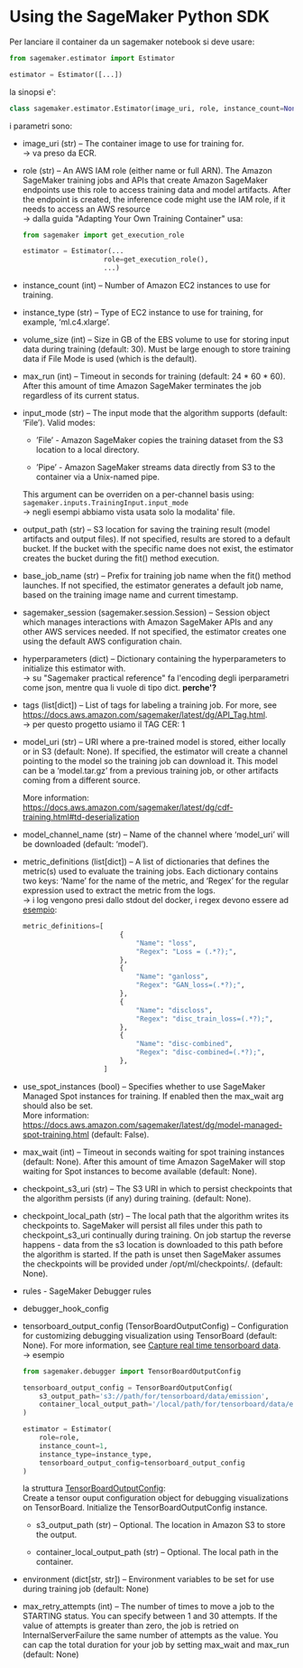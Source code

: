 # Using the SageMaker Python SDK

Per lanciare il container da un sagemaker notebook si deve usare:

```python
from sagemaker.estimator import Estimator

estimator = Estimator([...])
```

la sinopsi e':

```python
class sagemaker.estimator.Estimator(image_uri, role, instance_count=None, instance_type=None, volume_size=30, volume_kms_key=None, max_run=86400, input_mode='File', output_path=None, output_kms_key=None, base_job_name=None, sagemaker_session=None, hyperparameters=None, tags=None, subnets=None, security_group_ids=None, model_uri=None, model_channel_name='model', metric_definitions=None, encrypt_inter_container_traffic=False, use_spot_instances=False, max_wait=None, checkpoint_s3_uri=None, checkpoint_local_path=None, enable_network_isolation=False, rules=None, debugger_hook_config=None, tensorboard_output_config=None, enable_sagemaker_metrics=None, profiler_config=None, disable_profiler=False, environment=None, max_retry_attempts=None, **kwargs)
```

i parametri sono:

- image_uri (str) – The container image to use for training for. </br> -> va preso da ECR.

- role (str) – An AWS IAM role (either name or full ARN). The Amazon SageMaker training jobs and APIs that create Amazon SageMaker endpoints use this role to access training data and model artifacts. After the endpoint is created, the inference code might use the IAM role, if it needs to access an AWS resource </br> -> dalla guida "Adapting Your Own Training Container" usa:

    ```python
    from sagemaker import get_execution_role

    estimator = Estimator(...
                        role=get_execution_role(),
                        ...)
    ```

- instance_count (int) – Number of Amazon EC2 instances to use for training.

- instance_type (str) – Type of EC2 instance to use for training, for example, ‘ml.c4.xlarge’.

- volume_size (int) – Size in GB of the EBS volume to use for storing input data during training (default: 30). Must be large enough to store training data if File Mode is used (which is the default).

- max_run (int) – Timeout in seconds for training (default: 24 * 60 * 60). After this amount of time Amazon SageMaker terminates the job regardless of its current status.

- input_mode (str) – The input mode that the algorithm supports (default: ‘File’). Valid modes:

  - ’File’ - Amazon SageMaker copies the training dataset from the S3 location to a local directory.

  - ’Pipe’ - Amazon SageMaker streams data directly from S3 to the container via a Unix-named pipe.

  This argument can be overriden on a per-channel basis using: `sagemaker.inputs.TrainingInput.input_mode` </br>
  -> negli esempi abbiamo vista usata solo la modalita' file.

- output_path (str) – S3 location for saving the training result (model artifacts and output files). If not specified, results are stored to a default bucket. If the bucket with the specific name does not exist, the estimator creates the bucket during the fit() method execution.

- base_job_name (str) – Prefix for training job name when the fit() method launches. If not specified, the estimator generates a default job name, based on the training image name and current timestamp.

- sagemaker_session (sagemaker.session.Session) – Session object which manages interactions with Amazon SageMaker APIs and any other AWS services needed. If not specified, the estimator creates one using the default AWS configuration chain.

- hyperparameters (dict) – Dictionary containing the hyperparameters to initialize this estimator with. </br> -> su "Sagemaker practical reference" fa l'encoding degli iperparametri come json, mentre qua li vuole di tipo dict. **perche'?**

- tags (list[dict]) – List of tags for labeling a training job. For more, see https://docs.aws.amazon.com/sagemaker/latest/dg/API_Tag.html. </br> -> per questo progetto usiamo il TAG CER: 1

- model_uri (str) – URI where a pre-trained model is stored, either locally or in S3 (default: None). If specified, the estimator will create a channel pointing to the model so the training job can download it. This model can be a ‘model.tar.gz’ from a previous training job, or other artifacts coming from a different source.

    More information: <https://docs.aws.amazon.com/sagemaker/latest/dg/cdf-training.html#td-deserialization>

- model_channel_name (str) – Name of the channel where ‘model_uri’ will be downloaded (default: ‘model’).

- metric_definitions (list[dict]) – A list of dictionaries that defines the metric(s) used to evaluate the training jobs. Each dictionary contains two keys: ‘Name’ for the name of the metric, and ‘Regex’ for the regular expression used to extract the metric from the logs. </br> -> i log vengono presi dallo stdout del docker, i regex devono essere ad [esempio](https://docs.aws.amazon.com/sagemaker/latest/dg/automatic-model-tuning-define-metrics.html):

    ```python
    metric_definitions=[
                            {
                                "Name": "loss",
                                "Regex": "Loss = (.*?);",
                            },
                            {
                                "Name": "ganloss",
                                "Regex": "GAN_loss=(.*?);",
                            },
                            {
                                "Name": "discloss",
                                "Regex": "disc_train_loss=(.*?);",
                            },
                            {
                                "Name": "disc-combined",
                                "Regex": "disc-combined=(.*?);",
                            },
                        ]
    ```

- use_spot_instances (bool) – Specifies whether to use SageMaker Managed Spot instances for training. If enabled then the max_wait arg should also be set. </br> More information: <https://docs.aws.amazon.com/sagemaker/latest/dg/model-managed-spot-training.html> (default: False).

- max_wait (int) – Timeout in seconds waiting for spot training instances (default: None). After this amount of time Amazon SageMaker will stop waiting for Spot instances to become available (default: None).

- checkpoint_s3_uri (str) – The S3 URI in which to persist checkpoints that the algorithm persists (if any) during training. (default: None).

- checkpoint_local_path (str) – The local path that the algorithm writes its checkpoints to. SageMaker will persist all files under this path to checkpoint_s3_uri continually during training. On job startup the reverse happens - data from the s3 location is downloaded to this path before the algorithm is started. If the path is unset then SageMaker assumes the checkpoints will be provided under /opt/ml/checkpoints/. (default: None).

- rules - SageMaker Debugger rules

- debugger_hook_config

- tensorboard_output_config (TensorBoardOutputConfig) – Configuration for customizing debugging visualization using TensorBoard (default: None). For more information, see [Capture real time tensorboard data](https://sagemaker.readthedocs.io/en/stable/amazon_sagemaker_debugger.html#capture-real-time-tensorboard-data-from-the-debugging-hook). </br> -> esempio

    ```python
    from sagemaker.debugger import TensorBoardOutputConfig

    tensorboard_output_config = TensorBoardOutputConfig(
        s3_output_path='s3://path/for/tensorboard/data/emission',
        container_local_output_path='/local/path/for/tensorboard/data/emission'
    )

    estimator = Estimator(
        role=role,
        instance_count=1,
        instance_type=instance_type,
        tensorboard_output_config=tensorboard_output_config
    )
    ```

    la struttura [TensorBoardOutputConfig](https://sagemaker.readthedocs.io/en/stable/api/training/debugger.html#sagemaker.debugger.TensorBoardOutputConfig): </br>
    Create a tensor ouput configuration object for debugging visualizations on TensorBoard. Initialize the TensorBoardOutputConfig instance.

  - s3_output_path (str) – Optional. The location in Amazon S3 to store the output.

  - container_local_output_path (str) – Optional. The local path in the container.

- environment (dict[str, str]) – Environment variables to be set for use during training job (default: None)

- max_retry_attempts (int) – The number of times to move a job to the STARTING status. You can specify between 1 and 30 attempts. If the value of attempts is greater than zero, the job is retried on InternalServerFailure the same number of attempts as the value. You can cap the total duration for your job by setting max_wait and max_run (default: None)
